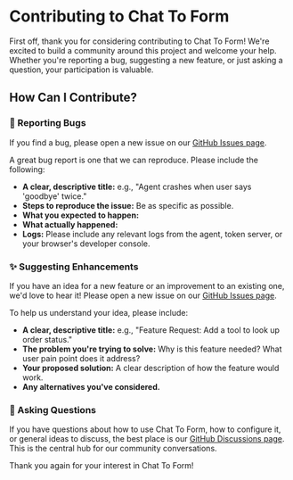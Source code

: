 # Contributing to Chat To Form

First off, thank you for considering contributing to Chat To Form! We're excited to build a community around this project and welcome your help. Whether you're reporting a bug, suggesting a new feature, or just asking a question, your participation is valuable.

## How Can I Contribute?

### 🐛 Reporting Bugs

If you find a bug, please open a new issue on our [GitHub Issues page](https://github.com/jeffo777/chat-to-form/issues).

A great bug report is one that we can reproduce. Please include the following:

*   **A clear, descriptive title:** e.g., "Agent crashes when user says 'goodbye' twice."
*   **Steps to reproduce the issue:** Be as specific as possible.
*   **What you expected to happen:**
*   **What actually happened:**
*   **Logs:** Please include any relevant logs from the agent, token server, or your browser's developer console.

### ✨ Suggesting Enhancements

If you have an idea for a new feature or an improvement to an existing one, we'd love to hear it! Please open a new issue on our [GitHub Issues page](https://github.com/jeffo777/chat-to-form/issues).

To help us understand your idea, please include:

*   **A clear, descriptive title:** e.g., "Feature Request: Add a tool to look up order status."
*   **The problem you're trying to solve:** Why is this feature needed? What user pain point does it address?
*   **Your proposed solution:** A clear description of how the feature would work.
*   **Any alternatives you've considered.**

### 💬 Asking Questions

If you have questions about how to use Chat To Form, how to configure it, or general ideas to discuss, the best place is our [GitHub Discussions page](https://github.com/jeffo777/chat-to-form/discussions). This is the central hub for our community conversations.

Thank you again for your interest in Chat To Form!
